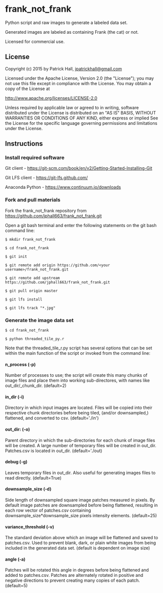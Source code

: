# frank_not_frank

Python script and raw images to generate a labeled data set.

Generated images are labeled as containing Frank (the cat) or not.

Licensed for commercial use.

## License

Copyright (c) 2015 by Patrick Hall, jpatrickhall@gmail.com

Licensed under the Apache License, Version 2.0 (the "License");
you may not use this file except in compliance with the License.
You may obtain a copy of the License at

   http://www.apache.org/licenses/LICENSE-2.0

Unless required by applicable law or agreed to in writing, software
distributed under the License is distributed on an "AS IS" BASIS,
WITHOUT WARRANTIES OR CONDITIONS OF ANY KIND, either express or implied
See the License for the specific language governing permissions and 
limitations under the License.

## Instructions

### Install required software

Git client - https://git-scm.com/book/en/v2/Getting-Started-Installing-Git

Git LFS client - https://git-lfs.github.com/

Anaconda Python - https://www.continuum.io/downloads

### Fork and pull materials

Fork the frank_not_frank repository from https://github.com/jphall663/frank_not_frank.git

Open a git bash terminal and enter the following statements on the git bash command line:

`$ mkdir frank_not_frank`

`$ cd frank_not_frank`

`$ git init`

`$ git remote add origin https://github.com/<your username>/frank_not_frank.git`

`$ git remote add upstream https://github.com/jphall663/frank_not_frank.git`

`$ git pull origin master`

`$ git lfs install`

`$ git lfs track "*.jpg"`

### Generate the image data set

`$ cd frank_not_frank`

`$ python threaded_tile_py.r`

Note that the threaded_tile_r.py script has several options that can be set within the main function of the script or invoked from the command line:

#### n_process (-p)

Number of processes to use; the script will create this many chunks of image files and place them into working sub-directores, with names like out_dir/_chunk_dir<n>. (default=2)

#### in_dir (-i)

Directory in which input images are located. Files will be copied into their respective chunk directories before being tiled, (and/or downsampled,) flattened, and converted to csv. (default='./in')

#### out_dir: (-o)

Parent directory in which the sub-directories for each chunk of image files will be created. A large number of temporary files will be created in out_dir. Patches.csv is located in out_dir. (default='./out)

#### debug (-g)

Leaves temporary files in out_dir. Also useful for generating images files to read directly. (default=True)

#### downsample_size (-d)

Side length of downsampled square image patches measured in pixels. By default image patches are downsampled before being flattened, resulting in each row vector of patches.csv containing downsample_size*downsample_size pixels intensity elements. (default=25)

#### variance_threshold (-v)

The standard deviation above which an image will be flattened and saved to patches.csv. Used to prevent blank, dark, or plain white images from being included in the generated data set. (default is dependent on image size)

#### angle (-a)

Patches will be rotated this angle in degrees before being flattened and added to patches.csv. Patches are alternately rotated in positive and negative directions to prevent creating many copies of each patch. (default=5)